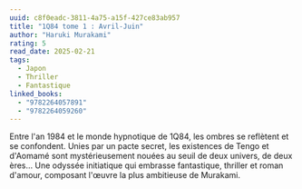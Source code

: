 ```yaml
---
uuid: c8f0eadc-3811-4a75-a15f-427ce83ab957
title: "1Q84 tome 1 : Avril-Juin"
author: "Haruki Murakami"
rating: 5
read_date: 2025-02-21
tags:
  - Japon
  - Thriller
  - Fantastique
linked_books:
  - "9782264057891"
  - "9782264059260"
---
```


Entre l'an 1984 et le monde hypnotique de 1Q84, les ombres se reflètent et se confondent. Unies par un pacte secret, les existences de Tengo et d'Aomamé sont mystérieusement nouées au seuil de deux univers, de deux ères… Une odyssée initiatique qui embrasse fantastique, thriller et roman d'amour, composant l'œuvre la plus ambitieuse de Murakami.
